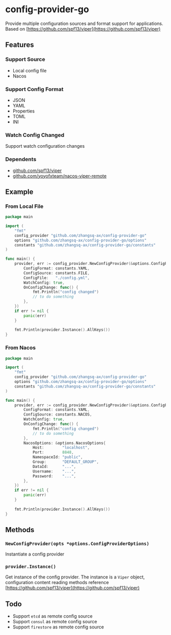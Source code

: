 # config-provider-go
Provide multiple configuration sources and format support for applications. Based on [https://github.com/spf13/viper](https://github.com/spf13/viper)

## Features

### Support Source

* Local config file
* Nacos

### Support Config Format

* JSON
* YAML
* Properties
* TOML
* INI

### Watch Config Changed

Support watch configuration changes

### Dependents

* [github.com/spf13/viper](https://github.com/spf13/viper)
* [github.com/yoyofxteam/nacos-viper-remote](https://github.com/yoyofxteam/nacos-viper-remote")

## Example

### From Local File
```go
package main

import (
	"fmt"
	config_provider "github.com/zhangsq-ax/config-provider-go"
	options "github.com/zhangsq-ax/config-provider-go/options"
	constants "github.com/zhangsq-ax/config-provider-go/constants"
)

func main() {
	provider, err := config_provider.NewConfigProvider(&options.ConfigProviderOptions{
		ConfigFormat: constants.YAML,
		ConfigSource: constants.FILE,
		ConfigFile:   "./config.yml",
		WatchConfig: true,
		OnConfigChange: func() {
			fmt.Println("config changed")
			// to do something
        },
    })
	if err != nil {
        panic(err)
	}
	
	fmt.Println(provider.Instance().AllKeys())
}
```

### From Nacos

```go
package main

import (
	"fmt"
	config_provider "github.com/zhangsq-ax/config-provider-go"
	options "github.com/zhangsq-ax/config-provider-go/options"
	constants "github.com/zhangsq-ax/config-provider-go/constants"
)

func main() {
	provider, err := config_provider.NewConfigProvider(&options.ConfigProviderOptions{
		ConfigFormat: constants.YAML,
		ConfigSource: constants.NACOS,
		WatchConfig: true,
		OnConfigChange: func() {
			fmt.Println("config changed")
			// to do something
        },
		NacosOptions: &options.NacosOptions{
			Host:        "localhost",
			Port:        8848,
			NamespaceId: "public",
			Group:       "DEFAULT_GROUP",
			DataId:      "...",
			Username:    "...",
			Password:    "...",
        },
    })
	if err != nil {
        panic(err)
	}
	
	fmt.Println(provider.Instance().AllKeys())
}
```

## Methods

### `NewConfigProvider(opts *options.ConfigProviderOptions)`

Instantiate a config provider

### `provider.Instance()`

Get instance of the config provider. The instance is a `Viper` object, configuration content reading methods reference [https://github.com/spf13/viper](https://github.com/spf13/viper)


## Todo

* Support `etcd` as remote config source
* Support `consul` as remote config source
* Support `firestore` as remote config source